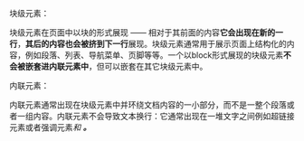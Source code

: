 块级元素：

块级元素在页面中以块的形式展现 —— 相对于其前面的内容**它会出现在新的一行**，**其后的内容也会被挤到下一行**展现。块级元素通常用于展示页面上结构化的内容，例如段落、列表、导航菜单、页脚等等。一个以block形式展现的块级元素**不会被嵌套进内联元素中**，但可以嵌套在其它块级元素中。



内联元素：

内联元素通常出现在块级元素中并环绕文档内容的一小部分，而不是一整个段落或者一组内容。内联元素不会导致文本换行：它通常出现在一堆文字之间例如超链接元素<a>或者强调元素<em>和 <strong>。

